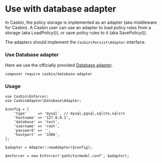 # Use with database adapter

In Casbin, the policy storage is implemented as an adapter (aka middleware for Casbin). A Casbin user can use an adapter to load policy rules from a storage (aka LoadPolicy()), or save policy rules to it (aka SavePolicy()).

The adapters should implement the `Casbin\Persist\Adapter` interface.

### Use Database adapter

Here we use the officially provided [Database adapter](https://github.com/php-casbin/database-adapter).

```
composer require casbin/database-adapter
```

### Usage

```
use Casbin\Enforcer;
use CasbinAdapter\Database\Adapter;

$config = [
    'type'     => 'mysql', // mysql,pgsql,sqlite,sqlsrv
    'hostname' => '127.0.0.1',
    'database' => 'test',
    'username' => 'root',
    'password' => '',
    'hostport' => '3306',
];

$adapter = Adapter::newAdapter($config);

$enforcer = new Enforcer('path/to/model.conf', $adapter);
```
